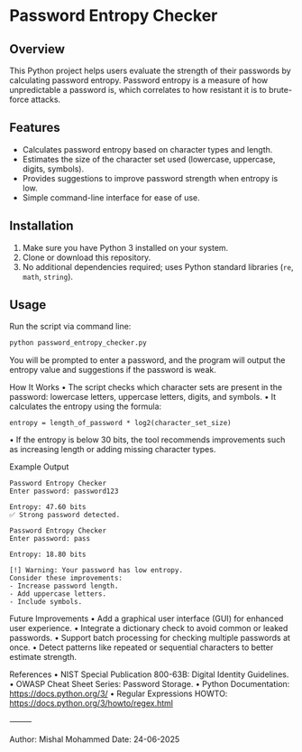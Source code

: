 # Password Entropy Checker

## Overview
This Python project helps users evaluate the strength of their passwords by calculating password entropy. Password entropy is a measure of how unpredictable a password is, which correlates to how resistant it is to brute-force attacks.

## Features
- Calculates password entropy based on character types and length.
- Estimates the size of the character set used (lowercase, uppercase, digits, symbols).
- Provides suggestions to improve password strength when entropy is low.
- Simple command-line interface for ease of use.

## Installation
1. Make sure you have Python 3 installed on your system.
2. Clone or download this repository.
3. No additional dependencies required; uses Python standard libraries (`re`, `math`, `string`).

## Usage
Run the script via command line:
```bash
python password_entropy_checker.py
```

You will be prompted to enter a password, and the program will output the entropy value and suggestions if the password is weak.

How It Works
	•	The script checks which character sets are present in the password: lowercase letters, uppercase letters, digits, and symbols.
	•	It calculates the entropy using the formula:

```
entropy = length_of_password * log2(character_set_size)
```

•	If the entropy is below 30 bits, the tool recommends improvements such as increasing length or adding missing character types.

Example Output

```
Password Entropy Checker
Enter password: password123

Entropy: 47.60 bits
✅ Strong password detected.
```
```
Password Entropy Checker
Enter password: pass

Entropy: 18.80 bits

[!] Warning: Your password has low entropy.
Consider these improvements:
- Increase password length.
- Add uppercase letters.
- Include symbols.
```
Future Improvements
	•	Add a graphical user interface (GUI) for enhanced user experience.
	•	Integrate a dictionary check to avoid common or leaked passwords.
	•	Support batch processing for checking multiple passwords at once.
	•	Detect patterns like repeated or sequential characters to better estimate strength.

References
	•	NIST Special Publication 800-63B: Digital Identity Guidelines.
	•	OWASP Cheat Sheet Series: Password Storage.
	•	Python Documentation: https://docs.python.org/3/
	•	Regular Expressions HOWTO: https://docs.python.org/3/howto/regex.html

⸻

Author: Mishal Mohammed
Date: 24-06-2025
